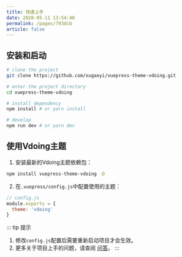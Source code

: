```yaml
---
title: 快速上手
date: 2020-05-11 13:54:40
permalink: /pages/793dcb
article: false
---
```


## 安装和启动
```bash
# clone the project
git clone https://github.com/xugaoyi/vuepress-theme-vdoing.git

# enter the project directory
cd vuepress-theme-vdoing

# install dependency
npm install # or yarn install

# develop
npm run dev # or yarn dev
```

## 使用Vdoing主题

1. 安装最新的Vdoing主题依赖包：
```sh
npm install vuepress-theme-vdoing -D
```

2. 在`.vuepress/config.js`中配置使用的主题：
```js
// config.js
module.exports = {
  theme: 'vdoing'
}
```

::: tip 提示
  1. 修改`config.js`配置后需要重新启动项目才会生效。
  2. 更多关于项目上手的问题，请查阅 [问答](/pages/9cc27d/)。
:::
